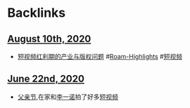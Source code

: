 
# Backlinks
## [August 10th, 2020](<August 10th, 2020.md>)
- [短视频红利期的产业与版权问题](https://mp.weixin.qq.com/s/QaNksPqqGXLyXsUKaerEHQ) #[Roam-Highlights](<Roam-Highlights.md>) #[短视频](<短视频.md>)

## [June 22nd, 2020](<June 22nd, 2020.md>)
- [父亲节](<父亲节.md>),在家和[李一诺](<李一诺.md>)拍了好多[短视频](<短视频.md>)

